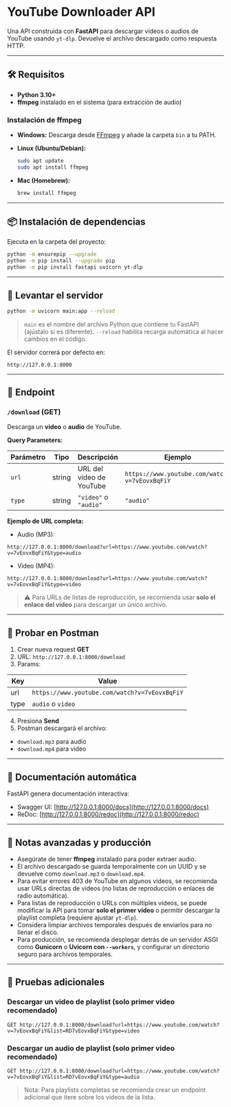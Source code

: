 # YouTube Downloader API

Una API construida con **FastAPI** para descargar videos o audios de YouTube usando `yt-dlp`. Devuelve el archivo descargado como respuesta HTTP.

---

## 🛠 Requisitos

* **Python 3.10+**
* **ffmpeg** instalado en el sistema (para extracción de audio)

### Instalación de ffmpeg

* **Windows:**
  Descarga desde [FFmpeg](https://ffmpeg.org/download.html) y añade la carpeta `bin` a tu PATH.
* **Linux (Ubuntu/Debian):**

  ```bash
  sudo apt update
  sudo apt install ffmpeg
  ```
* **Mac (Homebrew):**

  ```bash
  brew install ffmpeg
  ```

---

## 📦 Instalación de dependencias

Ejecuta en la carpeta del proyecto:

```bash
python -m ensurepip --upgrade
python -m pip install --upgrade pip
python -m pip install fastapi uvicorn yt-dlp
```

---

## 🚀 Levantar el servidor

```bash
python -m uvicorn main:app --reload
```

> `main` es el nombre del archivo Python que contiene tu FastAPI (ajústalo si es diferente).
> `--reload` habilita recarga automática al hacer cambios en el código.

El servidor correrá por defecto en:

```
http://127.0.0.1:8000
```

---

## 🧩 Endpoint

### `/download` (GET)

Descarga un **video** o **audio** de YouTube.

**Query Parameters:**

| Parámetro | Tipo   | Descripción              | Ejemplo                                       |
| --------- | ------ | ------------------------ | --------------------------------------------- |
| `url`     | string | URL del video de YouTube | `https://www.youtube.com/watch?v=7vEovxBqFiY` |
| `type`    | string | `"video"` o `"audio"`    | `"audio"`                                     |

**Ejemplo de URL completa:**

* Audio (MP3):

```
http://127.0.0.1:8000/download?url=https://www.youtube.com/watch?v=7vEovxBqFiY&type=audio
```

* Video (MP4):

```
http://127.0.0.1:8000/download?url=https://www.youtube.com/watch?v=7vEovxBqFiY&type=video
```

> ⚠️ Para URLs de listas de reproducción, se recomienda usar **solo el enlace del video** para descargar un único archivo.

---

## 📌 Probar en Postman

1. Crear nueva request **GET**
2. URL: `http://127.0.0.1:8000/download`
3. Params:

| Key  | Value                                         |
| ---- | --------------------------------------------- |
| url  | `https://www.youtube.com/watch?v=7vEovxBqFiY` |
| type | `audio` o `video`                             |

4. Presiona **Send**
5. Postman descargará el archivo:

* `download.mp3` para audio
* `download.mp4` para video

---

## 📄 Documentación automática

FastAPI genera documentación interactiva:

* Swagger UI: [http://127.0.0.1:8000/docs](http://127.0.0.1:8000/docs)
* ReDoc: [http://127.0.0.1:8000/redoc](http://127.0.0.1:8000/redoc)

---

## 🔹 Notas avanzadas y producción

* Asegúrate de tener **ffmpeg** instalado para poder extraer audio.
* El archivo descargado se guarda temporalmente con un UUID y se devuelve como `download.mp3` o `download.mp4`.
* Para evitar errores 403 de YouTube en algunos videos, se recomienda usar URLs directas de videos (no listas de reproducción o enlaces de radio automática).
* Para listas de reproducción o URLs con múltiples videos, se puede modificar la API para tomar **solo el primer video** o permitir descargar la playlist completa (requiere ajustar `yt-dlp`).
* Considera limpiar archivos temporales después de enviarlos para no llenar el disco.
* Para producción, se recomienda desplegar detrás de un servidor ASGI como **Gunicorn** o **Uvicorn con `--workers`**, y configurar un directorio seguro para archivos temporales.

---

## 🔧 Pruebas adicionales

### Descargar un video de playlist (solo primer video recomendado)

```
GET http://127.0.0.1:8000/download?url=https://www.youtube.com/watch?v=7vEovxBqFiY&list=RD7vEovxBqFiY&type=video
```

### Descargar un audio de playlist (solo primer video recomendado)

```
GET http://127.0.0.1:8000/download?url=https://www.youtube.com/watch?v=7vEovxBqFiY&list=RD7vEovxBqFiY&type=audio
```

> Nota: Para playlists completas se recomienda crear un endpoint adicional que itere sobre los videos de la lista.
